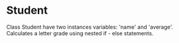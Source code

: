 # Student
Class Student have two instances variables: 'name' and 'average'. Calculates a letter grade using nested if - else statements.
